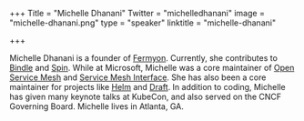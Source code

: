 +++
Title = "Michelle Dhanani"
Twitter = "michelledhanani"
image = "michelle-dhanani.png"
type = "speaker"
linktitle = "michelle-dhanani"

+++

Michelle Dhanani is a founder of [Fermyon](https://www.fermyon.com/). Currently, she contributes to [Bindle](https://github.com/deislabs/bindle) and [Spin](https://spin.fermyon.dev/). While at Microsoft, Michelle was a core maintainer of [Open Service Mesh](https://openservicemesh.io/) and [Service Mesh Interface](https://smi-spec.io/). She has also been a core maintainer for projects like [Helm](https://helm.sh/) and [Draft](https://github.com/Azure/draft-classic). In addition to coding, Michelle has given many keynote talks at KubeCon, and also served on the CNCF Governing Board. Michelle lives in Atlanta, GA.
